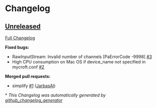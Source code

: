 # Changelog

## [Unreleased](https://github.com/OpenVoiceOS/ovos-microphone-plugin-sounddevice/tree/HEAD)

[Full Changelog](https://github.com/OpenVoiceOS/ovos-microphone-plugin-sounddevice/compare/a70c5100dedde894f2b359d98ec6e31685e08468...HEAD)

**Fixed bugs:**

- RawInputStream: Invalid number of channels \[PaErrorCode -9998\] [\#3](https://github.com/OpenVoiceOS/ovos-microphone-plugin-sounddevice/issues/3)
- High CPU consumption on Mac OS if device\_name not specified in mycroft.conf [\#2](https://github.com/OpenVoiceOS/ovos-microphone-plugin-sounddevice/issues/2)

**Merged pull requests:**

- simplify [\#1](https://github.com/OpenVoiceOS/ovos-microphone-plugin-sounddevice/pull/1) ([JarbasAl](https://github.com/JarbasAl))



\* *This Changelog was automatically generated by [github_changelog_generator](https://github.com/github-changelog-generator/github-changelog-generator)*
